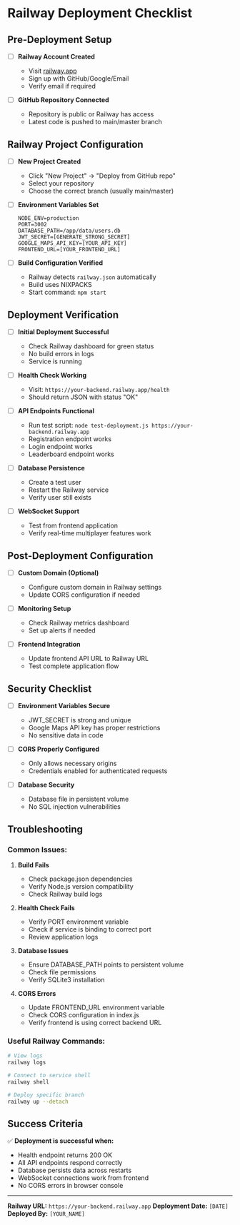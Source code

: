 # Railway Deployment Checklist

## Pre-Deployment Setup

- [ ] **Railway Account Created**
  - Visit [railway.app](https://railway.app)
  - Sign up with GitHub/Google/Email
  - Verify email if required

- [ ] **GitHub Repository Connected**
  - Repository is public or Railway has access
  - Latest code is pushed to main/master branch

## Railway Project Configuration

- [ ] **New Project Created**
  - Click "New Project" → "Deploy from GitHub repo"
  - Select your repository
  - Choose the correct branch (usually main/master)

- [ ] **Environment Variables Set**
  ```
  NODE_ENV=production
  PORT=3002
  DATABASE_PATH=/app/data/users.db
  JWT_SECRET=[GENERATE_STRONG_SECRET]
  GOOGLE_MAPS_API_KEY=[YOUR_API_KEY]
  FRONTEND_URL=[YOUR_FRONTEND_URL]
  ```

- [ ] **Build Configuration Verified**
  - Railway detects `railway.json` automatically
  - Build uses NIXPACKS
  - Start command: `npm start`

## Deployment Verification

- [ ] **Initial Deployment Successful**
  - Check Railway dashboard for green status
  - No build errors in logs
  - Service is running

- [ ] **Health Check Working**
  - Visit: `https://your-backend.railway.app/health`
  - Should return JSON with status "OK"

- [ ] **API Endpoints Functional**
  - Run test script: `node test-deployment.js https://your-backend.railway.app`
  - Registration endpoint works
  - Login endpoint works
  - Leaderboard endpoint works

- [ ] **Database Persistence**
  - Create a test user
  - Restart the Railway service
  - Verify user still exists

- [ ] **WebSocket Support**
  - Test from frontend application
  - Verify real-time multiplayer features work

## Post-Deployment Configuration

- [ ] **Custom Domain (Optional)**
  - Configure custom domain in Railway settings
  - Update CORS configuration if needed

- [ ] **Monitoring Setup**
  - Check Railway metrics dashboard
  - Set up alerts if needed

- [ ] **Frontend Integration**
  - Update frontend API URL to Railway URL
  - Test complete application flow

## Security Checklist

- [ ] **Environment Variables Secure**
  - JWT_SECRET is strong and unique
  - Google Maps API key has proper restrictions
  - No sensitive data in code

- [ ] **CORS Properly Configured**
  - Only allows necessary origins
  - Credentials enabled for authenticated requests

- [ ] **Database Security**
  - Database file in persistent volume
  - No SQL injection vulnerabilities

## Troubleshooting

### Common Issues:

1. **Build Fails**
   - Check package.json dependencies
   - Verify Node.js version compatibility
   - Check Railway build logs

2. **Health Check Fails**
   - Verify PORT environment variable
   - Check if service is binding to correct port
   - Review application logs

3. **Database Issues**
   - Ensure DATABASE_PATH points to persistent volume
   - Check file permissions
   - Verify SQLite3 installation

4. **CORS Errors**
   - Update FRONTEND_URL environment variable
   - Check CORS configuration in index.js
   - Verify frontend is using correct backend URL

### Useful Railway Commands:

```bash
# View logs
railway logs

# Connect to service shell
railway shell

# Deploy specific branch
railway up --detach
```

## Success Criteria

✅ **Deployment is successful when:**
- Health endpoint returns 200 OK
- All API endpoints respond correctly
- Database persists data across restarts
- WebSocket connections work from frontend
- No CORS errors in browser console

---

**Railway URL:** `https://your-backend.railway.app`
**Deployment Date:** `[DATE]`
**Deployed By:** `[YOUR_NAME]`